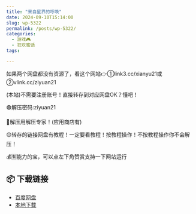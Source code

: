 ```yaml
---
title: "来自星界的呼唤"
date: 2024-09-10T15:14:00
slug: wp-5322
permalink: /posts/wp-5322/
categories:
  - 游戏🎮
  - 狂欢蜜话
tags:

---
```


如果两个网盘都没有资源了，看这个网站👉①link3.cc/xianyu21或②vlink.cc/ziyuan21

(本站)不需要注册账号！直接转存到对应网盘OK？懂吧！

🟢解压密码:ziyuan21

🔵解压用解压专家！(应用商店有)

🟡转存的链接网盘有教程！一定要看教程！按教程操作！不按教程操作你不会解压！

💰🈶能力的宝，可以点左下角赞赏支持一下网站运行

## 📦 下载链接
- [百度网盘](https://blziyuan21.com/pay-download/5322?key=118ac3a1d0&down_id=0)
- [本地下载](https://blziyuan21.com/pay-download/5322?key=118ac3a1d0&down_id=1)


